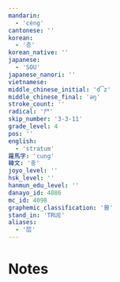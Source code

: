 ```yaml
---
mandarin:
  - 'céng'
cantonese: ''
korean:
  - '층'
korean_native: ''
japanese:
  - 'SOU'
japanese_nanori: ''
vietnamese:
middle_chinese_initial: 'd͡z'
middle_chinese_final: 'əŋ'
stroke_count: ''
radical: '尸'
skip_number: '3-3-11'
grade_level: 4
pos: ''
english:
  - 'stratum'
羅馬字: 'cung'
韓文: '충'
joyo_level: ''
hsk_level: ''
hanmun_edu_level: ''
danayo_id: 4086
mc_id: 4098
graphemic_classification: '曽'
stand_in: 'TRUE'
aliases:
  - '层'
---
```


# Notes
